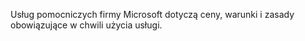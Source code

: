 <Token xmlns:xlink="http://www.w3.org/1999/xlink">Usług pomocniczych firmy Microsoft dotyczą ceny, warunki i zasady obowiązujące w chwili użycia usługi.</Token>

<!--HONumber=May16_HO1-->


